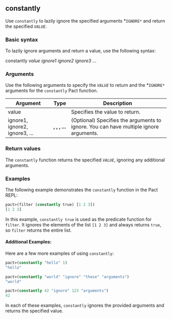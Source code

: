 ## constantly
Use `constantly` to lazily ignore the specified arguments *`IGNORE*` and return the specified *`VALUE`*.

### Basic syntax

To lazily ignore arguments and return a value, use the following syntax:

constantly *value* *ignore1* *ignore2* *ignore3* ...

### Arguments

Use the following arguments to specify the *`VALUE`* to return and the *`IGNORE*` arguments for the `constantly` Pact function.

| Argument | Type | Description |
| --- | --- | --- |
| value | <a> | Specifies the value to return. |
| ignore1, ignore2, ignore3, ... | <b>, <c>, <d>, ... | (Optional) Specifies the arguments to ignore. You can have multiple ignore arguments. |

### Return values

The `constantly` function returns the specified *`VALUE`*, ignoring any additional arguments.

### Examples

The following example demonstrates the `constantly` function in the Pact REPL:

```lisp
pact>(filter (constantly true) [1 2 3])
[1 2 3]
```

In this example, `constantly true` is used as the predicate function for `filter`. It ignores the elements of the list `[1 2 3]` and always returns `true`, so `filter` returns the entire list.

#### Additional Examples:

Here are a few more examples of using `constantly`:

```lisp
pact>(constantly "hello" 1)
"hello"

pact>(constantly "world" "ignore" "these" "arguments")
"world"

pact>(constantly 42 "ignore" 123 "arguments")
42
```

In each of these examples, `constantly` ignores the provided arguments and returns the specified value.

